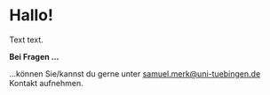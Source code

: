 # Hallo!
Text text.  
  
  
  
__Bei Fragen ...__  

...können Sie/kannst du gerne unter samuel.merk@uni-tuebingen.de Kontakt aufnehmen.